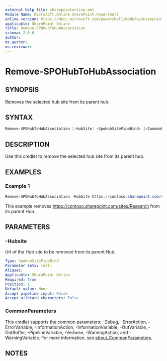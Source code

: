 ```yaml
---
external help file: sharepointonline.xml
Module Name: Microsoft.Online.SharePoint.PowerShell
online version: https://docs.microsoft.com/powershell/module/sharepoint-online/remove-spohubtohubassociation
applicable: SharePoint Online
title: Remove-SPOHubToHubAssociation
schema: 2.0.0
author:
ms.author:
ms.reviewer:
---
```


# Remove-SPOHubToHubAssociation

## SYNOPSIS

Removes the selected hub site from its parent hub.

## SYNTAX

```powershell
Remove-SPOHubToHubAssociation [-HubSite] <SpoHubSitePipeBind> [<CommonParameters>]
```

## DESCRIPTION

Use this cmdlet to remove the selected hub site from its parent hub.

## EXAMPLES

### Example 1

```powershell
Remove-SPOHubToHubAssociation -HubSite https://contoso.sharepoint.com/sites/Research
```

This example removes <https://contoso.sharepoint.com/sites/Research> from its parent Hub.

## PARAMETERS

### -Hubsite

Url of the Hub site to be removed from its parent Hub.

```yaml
Type: SpoHubSitePipeBind
Parameter Sets: (All)
Aliases:
Applicable: SharePoint Online
Required: True
Position: 1
Default value: None
Accept pipeline input: False
Accept wildcard characters: False
```

### CommonParameters

This cmdlet supports the common parameters: -Debug, -ErrorAction, -ErrorVariable, -InformationAction, -InformationVariable, -OutVariable, -OutBuffer, -PipelineVariable, -Verbose, -WarningAction, and -WarningVariable. For more information, see [about_CommonParameters](https://go.microsoft.com/fwlink/p/?LinkID=113216).

## NOTES
